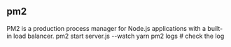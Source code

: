 ## pm2
  PM2 is a production process manager for Node.js applications with a built-in load balancer. 
  pm2 start server.js --watch
  yarn pm2 logs   # check the log 